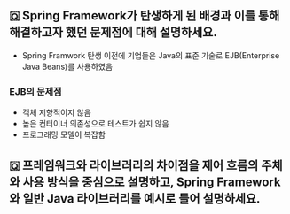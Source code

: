 ## 🇶 Spring Framework가 탄생하게 된 배경과 이를 통해 해결하고자 했던 문제점에 대해 설명하세요.
- Spring Framwork 탄생 이전에 기업들은 Java의 표준 기술로 EJB(Enterprise Java Beans)를 사용하였음
### EJB의 문제점
- 객체 지향적이지 않음
- 높은 컨터이너 의존성으로 테스트가 쉽지 않음
- 프로그래밍 모델이 복잡함
## 🇶 프레임워크와 라이브러리의 차이점을 제어 흐름의 주체와 사용 방식을 중심으로 설명하고, Spring Framework와 일반 Java 라이브러리를 예시로 들어 설명하세요.

